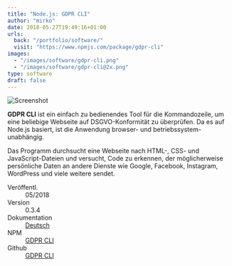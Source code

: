```yaml
---
title: "Node.js: GDPR CLI"
author: "mirko"
date: 2018-05-27T19:49:16+01:00
urls:
  back: "/portfolio/software/"
  visit: "https://www.npmjs.com/package/gdpr-cli"
images:
  - "/images/software/gdpr-cli.png"
  - "/images/software/gdpr-cli@2x.png"
type: software
draft: false
---
```


![Screenshot](/images/software/gdpr-cli.jpg)

**GDPR CLI** ist ein einfach zu bedienendes Tool für die Kommandozeile, um eine beliebige Webseite auf DSGVO-Konformität zu überprüfen. Da es auf Node.js basiert, ist die Anwendung browser- und betriebssystem-unabhängig.

Das Programm durchsucht eine Webseite nach HTML-, CSS- und JavaScript-Dateien und versucht, Code zu erkennen, der möglicherweise persönliche Daten an andere Dienste wie Google, Facebook, Instagram, WordPress und viele weitere sendet.

<dl>
  <dt>Veröffentl.</dt><dd>05/2018</dd>
  <dt>Version</dt><dd>0.3.4</dd>
  <dt>Dokumentation</dt><dd><a href="https://mirkoschubert.github.io/gdpr-cli/#/de/" target="_blank">Deutsch</a></dd>
  <dt>NPM</dt><dd><a href="https://www.npmjs.com/package/gdpr-cli" target="_blank">GDPR CLI</a></dd>
  <dt>Github</dt><dd><a href="https://github.com/mirkoschubert/gdpr-cli/releases" target="_blank">GDPR CLI</a></dd>
</dl>
